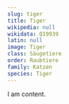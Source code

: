 ```yaml
---
slug: tiger
title: Tiger
wikipedia: null
wikidata: Q19939
latin: null
image: Tiger
class: Säugetiere
order: Raubtiere
family: Katzen
species: Tiger
---
```


I am content.
